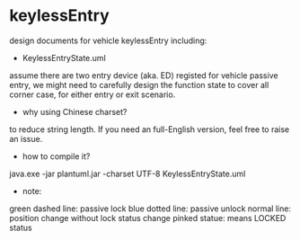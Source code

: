 # keylessEntry
design documents for vehicle keylessEntry
including:

- KeylessEntryState.uml

assume there are two entry device (aka. ED) registed for vehicle passive entry, we might need to carefully design the function state to cover all corner case, for either entry or exit scenario.

- why using Chinese charset? 

to reduce string length. If you need an full-English version, feel free to raise an issue.

- how to compile it?

java.exe -jar plantuml.jar -charset UTF-8 KeylessEntryState.uml

- note:

green dashed line: passive lock
blue dotted line: passive unlock
normal line: position change without lock status change
pinked statue: means LOCKED status
